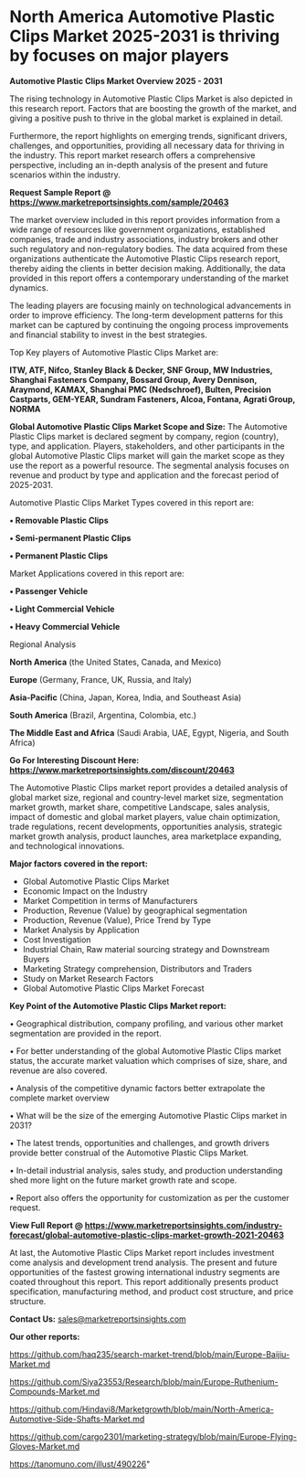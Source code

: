 # North America Automotive Plastic Clips Market 2025-2031 is thriving by focuses on major players

<Strong> Automotive Plastic Clips Market Overview 2025 - 2031</strong>

The rising technology in Automotive Plastic Clips Market is also depicted in this research report. Factors that are boosting the growth of the market, and giving a positive push to thrive in the global market is explained in detail.

Furthermore, the report highlights on emerging trends, significant drivers, challenges, and opportunities, providing all necessary data for thriving in the industry. This report market research offers a comprehensive perspective, including an in-depth analysis of the present and future scenarios within the industry.

<strong>Request Sample Report @ <a href=https://www.marketreportsinsights.com/sample/20463>https://www.marketreportsinsights.com/sample/20463</a></strong>

The market overview included in this report provides information from a wide range of resources like government organizations, established companies, trade and industry associations, industry brokers and other such regulatory and non-regulatory bodies. The data acquired from these organizations authenticate the Automotive Plastic Clips research report, thereby aiding the clients in better decision making. Additionally, the data provided in this report offers a contemporary understanding of the market dynamics.

The leading players are focusing mainly on technological advancements in order to improve efficiency. The long-term development patterns for this market can be captured by continuing the ongoing process improvements and financial stability to invest in the best strategies.

Top Key players of Automotive Plastic Clips Market are:

<strong>ITW, ATF, Nifco, Stanley Black & Decker, SNF Group, MW Industries, Shanghai Fasteners Company, Bossard Group, Avery Dennison, Araymond, KAMAX, Shanghai PMC (Nedschroef), Bulten, Precision Castparts, GEM-YEAR, Sundram Fasteners, Alcoa, Fontana, Agrati Group, NORMA</strong>

<strong><b>Global Automotive Plastic Clips Market Scope and Size:</b></strong>
The Automotive Plastic Clips market is declared segment by company, region (country), type, and application. Players, stakeholders, and other participants in the global Automotive Plastic Clips market will gain the market scope as they use the report as a powerful resource. The segmental analysis focuses on revenue and product by type and application and the forecast period of 2025-2031.

Automotive Plastic Clips Market Types covered in this report are:

<strong>• Removable Plastic Clips

• Semi-permanent Plastic Clips

• Permanent Plastic Clips</strong>

Market Applications covered in this report are:

<strong>• Passenger Vehicle

• Light Commercial Vehicle

• Heavy Commercial Vehicle</strong> 

Regional Analysis

<strong>North America</strong> (the United States, Canada, and Mexico)

<strong>Europe</strong> (Germany, France, UK, Russia, and Italy)

<strong>Asia-Pacific</strong> (China, Japan, Korea, India, and Southeast Asia)

<strong>South America</strong> (Brazil, Argentina, Colombia, etc.)

<strong>The Middle East and Africa</strong> (Saudi Arabia, UAE, Egypt, Nigeria, and South Africa)

<strong>Go For Interesting Discount Here: <a href=https://www.marketreportsinsights.com/discount/20463>https://www.marketreportsinsights.com/discount/20463</a></strong>

The Automotive Plastic Clips market report provides a detailed analysis of global market size, regional and country-level market size, segmentation market growth, market share, competitive Landscape, sales analysis, impact of domestic and global market players, value chain optimization, trade regulations, recent developments, opportunities analysis, strategic market growth analysis, product launches, area marketplace expanding, and technological innovations.

<strong><b>Major factors covered in the report:</b></strong>
<ul>
  <li>Global Automotive Plastic Clips Market </li>
  <li>Economic Impact on the Industry</li>
  <li>Market Competition in terms of Manufacturers</li>
  <li>Production, Revenue (Value) by geographical segmentation</li>
  <li>Production, Revenue (Value), Price Trend by Type</li>
  <li>Market Analysis by Application</li>
  <li>Cost Investigation</li>
  <li>Industrial Chain, Raw material sourcing strategy and Downstream Buyers</li>
  <li>Marketing Strategy comprehension, Distributors and Traders</li>
  <li>Study on Market Research Factors</li>
  <li>Global Automotive Plastic Clips Market Forecast</li>
</ul>

<strong><b>Key Point of the Automotive Plastic Clips Market report:</b></strong>

• Geographical distribution, company profiling, and various other market segmentation are provided in the report.

• For better understanding of the global Automotive Plastic Clips market status, the accurate market valuation which comprises of size, share, and revenue are also covered.

• Analysis of the competitive dynamic factors better extrapolate the complete market overview

• What will be the size of the emerging Automotive Plastic Clips market in 2031?

• The latest trends, opportunities and challenges, and growth drivers provide better construal of the Automotive Plastic Clips Market.

• In-detail industrial analysis, sales study, and production understanding shed more light on the future market growth rate and scope.

• Report also offers the opportunity for customization as per the customer request.

<strong><b>View Full Report @ <a href=https://www.marketreportsinsights.com/industry-forecast/global-automotive-plastic-clips-market-growth-2021-20463>https://www.marketreportsinsights.com/industry-forecast/global-automotive-plastic-clips-market-growth-2021-20463</a></b></strong>


At last, the Automotive Plastic Clips Market report includes investment come analysis and development trend analysis. The present and future opportunities of the fastest growing international industry segments are coated throughout this report. This report additionally presents product specification, manufacturing method, and product cost structure, and price structure.

<strong>Contact Us:</strong>
sales@marketreportsinsights.com

<strong>Our other reports:</strong>

<a href=https://github.com/haq235/search-market-trend/blob/main/Europe-Baijiu-Market.md>https://github.com/haq235/search-market-trend/blob/main/Europe-Baijiu-Market.md</a>

<a href=https://github.com/Siya23553/Research/blob/main/Europe-Ruthenium-Compounds-Market.md>https://github.com/Siya23553/Research/blob/main/Europe-Ruthenium-Compounds-Market.md</a>

<a href=https://github.com/Hindavi8/Marketgrowth/blob/main/North-America-Automotive-Side-Shafts-Market.md>https://github.com/Hindavi8/Marketgrowth/blob/main/North-America-Automotive-Side-Shafts-Market.md</a>

<a href=https://github.com/cargo2301/marketing-strategy/blob/main/Europe-Flying-Gloves-Market.md>https://github.com/cargo2301/marketing-strategy/blob/main/Europe-Flying-Gloves-Market.md</a>

<a href=https://tanomuno.com/illust/490226>https://tanomuno.com/illust/490226</a>"
